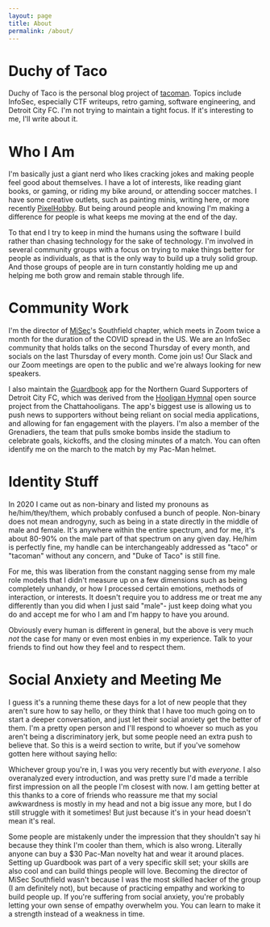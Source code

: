 ```yaml
---
layout: page
title: About
permalink: /about/
---
```


# Duchy of Taco

Duchy of Taco is the personal blog project of [tacoman](https://twitter.com/tacoman_x86). Topics include InfoSec, especially
CTF writeups, retro gaming, software engineering, and Detroit City FC. I'm not trying to maintain a tight focus. If it's 
interesting to me, I'll write about it.

# Who I Am

I'm basically just a giant nerd who likes cracking jokes and making people feel good about themselves. I have a lot of
interests, like reading giant books, or gaming, or riding my bike around, or attending soccer matches. I have some creative
outlets, such as painting minis, writing here, or more recently [PixelHobby](https://app.pixelhobby.com/). But being around
people and knowing I'm making a difference for people is what 
keeps me moving at the end of the day.

To that end I try to keep in mind the humans using the software I build rather than chasing technology for the sake of technology.
I'm involved in several community groups with a focus on trying to make things better for people as individuals, as that is the
only way to build up a truly solid group. And those groups of people are in turn constantly holding me up and helping me
both grow and remain stable through life.

# Community Work

I'm the director of [MiSec](https://www.misec.us/)'s Southfield chapter, which meets in Zoom twice a month for the duration of the
COVID spread in the US. We are an InfoSec community that holds talks on the second Thursday of every month, and socials on the
last Thursday of every month. Come join us! Our Slack and our Zoom meetings are open to the public and we're always looking for
new speakers.

I also maintain the [Guardbook](https://noonelikes.us/guardbook/) app for the Northern Guard Supporters
of Detroit City FC, which was derived from the [Hooligan Hymnal](https://github.com/Chattahooligans/hooligan-hymnal-app)
open source project from the Chattahooligans. The app's biggest use is allowing us to push news to supporters without
being reliant on social media applications, and allowing for fan engagement with the players. I'm also a member of the
Grenadiers, the team that pulls smoke bombs inside the stadium to celebrate goals, kickoffs, and the closing minutes of a match.
You can often identify me on the march to the match by my Pac-Man helmet.

# Identity Stuff

In 2020 I came out as non-binary and listed my pronouns as he/him/they/them, which probably confused a bunch of people.
Non-binary does not mean androgyny, such as being in a state directly in the middle of male and female. It's anywhere within
the entire spectrum, and for me, it's about 80-90% on the male part of that spectrum on any given day. He/him is perfectly
fine, my handle can be interchangeably addressed as "taco" or "tacoman" without any concern, and "Duke of Taco" is
still fine.

For me, this was liberation from the constant nagging sense from my male role models that I didn't measure up on a few
dimensions such as being completely unhandy, or how I processed certain emotions, methods of interaction, or interests. 
It doesn't require you to address me or treat me any differently than you did when I just said "male"- just keep doing what
you do and accept me for who I am and I'm happy to have you around.

Obviously every human is different in general, but the above is very much _not_ the case for many or even most enbies in
my experience. Talk to your friends to find out how they feel and to respect them.

# Social Anxiety and Meeting Me

I guess it's a running theme these days for a lot of new people that they aren't sure how to say hello, or they think
that I have too much going on to start a deeper conversation, and just let their social anxiety get the better of them. 
I'm a pretty open person and I'll respond to whoever so much as you aren't being a discriminatory jerk, but some 
people need an extra push to believe that. So this is a weird section to write, but if you've somehow gotten here 
without saying hello:

Whichever group you're in, I was you very recently but with _everyone_. I also overanalyzed every introduction, and
was pretty sure I'd made a terrible first impression on all the people I'm closest with now. I am getting better at this
thanks to a core of friends who reassure me that my social awkwardness is mostly in my head and not a big issue any more,
but I do still struggle with it sometimes! But just because it's in your head doesn't mean it's real.

Some people are mistakenly under the impression that they shouldn't say hi because they think I'm cooler than them, which
is also wrong. Literally anyone can buy a $30 Pac-Man novelty hat and wear it around places. Setting up Guardbook
was part of a very specific skill set; your skills are also cool and can build things people will love. Becoming the director of
MiSec Southfield wasn't because I was the most skilled hacker of the group (I am definitely not), but because of
practicing empathy and working to build people up. If you're suffering from social anxiety, you're probably letting
your own sense of empathy overwhelm you. You can learn to make it a strength instead of a weakness in time.